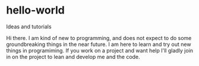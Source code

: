 # hello-world
Ideas and tutorials

Hi there.
I am kind of new to programming, and does not expect to do some groundbreaking things in the near future.
I am here to learn and try out new things in programiming.
If you work on a project and want help I'll gladly join in on the project to lean and develop me and the code.
